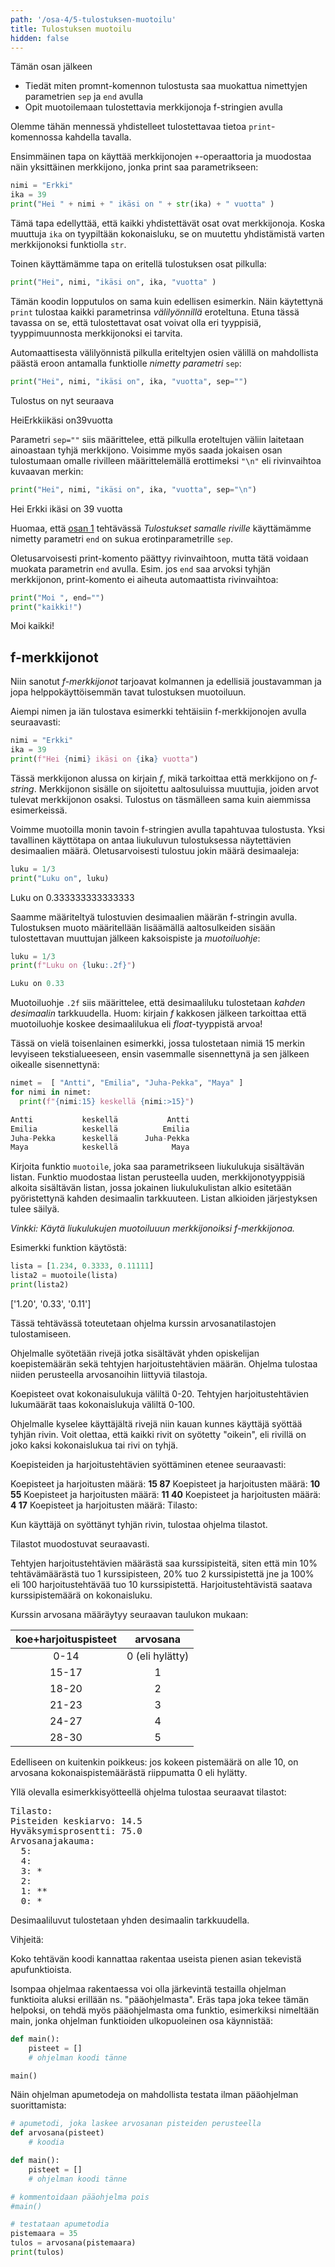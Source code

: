 ```yaml
---
path: '/osa-4/5-tulostuksen-muotoilu'
title: Tulostuksen muotoilu
hidden: false
---
```


<text-box variant='learningObjectives' name='Oppimistavoitteet'>

Tämän osan jälkeen

- Tiedät miten promnt-komennon tulostusta saa muokattua nimettyjen parametrien `sep` ja `end` avulla
- Opit muotoilemaan tulostettavia merkkijonoja f-stringien avulla

</text-box>

Olemme tähän mennessä yhdistelleet tulostettavaa tietoa `print`-komennossa kahdella tavalla.

Ensimmäinen tapa on käyttää merkkijonojen `+`-operaattoria ja muodostaa näin yksittäinen merkkijono, jonka print saa parametrikseen:

```python
nimi = "Erkki"
ika = 39
print("Hei " + nimi + " ikäsi on " + str(ika) + " vuotta" )
```

Tämä tapa edellyttää, että kaikki yhdistettävät osat ovat merkkijonoja. Koska muuttuja `ika` on tyypiltään kokonaisluku, se on muutettu yhdistämistä varten merkkijonoksi funktiolla `str`.

Toinen käyttämämme tapa on eritellä tulostuksen osat pilkulla:

```python
print("Hei", nimi, "ikäsi on", ika, "vuotta" )
```

Tämän koodin lopputulos on sama kuin edellisen esimerkin. Näin käytettynä `print` tulostaa kaikki parametrinsa _välilyönnillä_ eroteltuna. Etuna tässä tavassa on se, että tulostettavat osat voivat olla eri tyyppisiä, tyyppimuunnosta merkkijonoksi ei tarvita.

Automaattisesta välilyönnistä pilkulla eriteltyjen osien välillä on mahdollista päästä eroon antamalla funktiolle _nimetty parametri_ `sep`:

```python
print("Hei", nimi, "ikäsi on", ika, "vuotta", sep="")
```

Tulostus on nyt seuraava

<sample-output>

HeiErkkiikäsi on39vuotta

</sample-output>


Parametri `sep=""` siis määrittelee, että pilkulla eroteltujen väliin laitetaan ainoastaan tyhjä merkkijono. Voisimme myös saada jokaisen osan tulostumaan omalle rivilleen määrittelemällä erottimeksi `"\n"` eli rivinvaihtoa kuvaavan merkin:

```python
print("Hei", nimi, "ikäsi on", ika, "vuotta", sep="\n")
```

<sample-output>

Hei
Erkki
ikäsi on
39
vuotta

</sample-output>

Huomaa, että [osan 1](/osa-1/3-lisaa-muuttujista) tehtävässä _Tulostukset samalle riville_ käyttämämme nimetty parametri `end` on sukua erotinparametrille `sep`.

Oletusarvoisesti print-komento päättyy rivinvaihtoon, mutta tätä voidaan muokata parametrin `end` avulla. Esim. jos `end` saa arvoksi tyhjän merkkijonon, print-komento ei aiheuta automaattista rivinvaihtoa:

```python
print("Moi ", end="")
print("kaikki!")
```

<sample-output>

Moi kaikki!

</sample-output>

## f-merkkijonot

Niin sanotut _f-merkkijonot_ tarjoavat kolmannen ja edellisiä joustavamman ja jopa helppokäyttöisemmän tavat tulostuksen muotoiluun.

Aiempi nimen ja iän tulostava esimerkki tehtäisiin f-merkkijonojen avulla seuraavasti:

```python
nimi = "Erkki"
ika = 39
print(f"Hei {nimi} ikäsi on {ika} vuotta")
```

Tässä merkkijonon alussa on kirjain _f_, mikä tarkoittaa että merkkijono on _f-string_. Merkkijonon sisälle on sijoitettu aaltosuluissa muuttujia, joiden arvot tulevat merkkijonon osaksi. Tulostus on täsmälleen sama kuin aiemmissa esimerkeissä.

Voimme muotoilla monin tavoin f-stringien avulla tapahtuvaa tulostusta. Yksi tavallinen käyttötapa on antaa liukuluvun tulostuksessa näytettävien desimaalien määrä. Oletusarvoisesti tulostuu jokin määrä desimaaleja:

```python
luku = 1/3
print("Luku on", luku)
```

<sample-output>

Luku on 0.333333333333333

</sample-output>

Saamme määriteltyä tulostuvien desimaalien määrän f-stringin avulla. Tulostuksen muoto määritellään lisäämällä aaltosulkeiden sisään tulostettavan muuttujan jälkeen kaksoispiste ja _muotoiluohje_:

```python
luku = 1/3
print(f"Luku on {luku:.2f}")
```

```python
Luku on 0.33
```

Muotoiluohje `.2f` siis määrittelee, että desimaaliluku tulostetaan _kahden desimaalin_ tarkkuudella. Huom: kirjain _f_ kakkosen jälkeen tarkoittaa että muotoiluohje koskee desimaalilukua eli _float_-tyyppistä arvoa!

Tässä on vielä toisenlainen esimerkki, jossa tulostetaan nimiä 15 merkin levyiseen tekstialueeseen, ensin vasemmalle sisennettynä ja sen jälkeen oikealle sisennettynä:

```python
nimet =  [ "Antti", "Emilia", "Juha-Pekka", "Maya" ]
for nimi in nimet:
  print(f"{nimi:15} keskellä {nimi:>15}")
```

```python
Antti           keskellä           Antti
Emilia          keskellä          Emilia
Juha-Pekka      keskellä      Juha-Pekka
Maya            keskellä            Maya
```

<programming-exercise name=' Lukulistasta merkkijonolistaksi' tmcname='osa04-20_lukulistasta_merkkijonolistaksi'>

Kirjoita funktio `muotoile`, joka saa parametrikseen liukulukuja sisältävän listan. Funktio muodostaa listan perusteella uuden, merkkijonotyyppisiä alkoita sisältävän listan, jossa jokainen liukulukulistan alkio esitetään pyöristettynä kahden desimaalin tarkkuuteen. Listan alkioiden järjestyksen tulee säilyä.

_Vinkki: Käytä liukulukujen muotoiluuun merkkijonoiksi f-merkkijonoa._

Esimerkki funktion käytöstä:

```python
lista = [1.234, 0.3333, 0.11111]
lista2 = muotoile(lista)
print(lista2)
```

<sample-output>

['1.20', '0.33', '0.11']

</sample-output>

</programming-exercise>

<programming-exercise name='Arvosanatilasto' tmcname='osa04-21_arvosanatilasto'>

Tässä tehtävässä toteutetaan ohjelma kurssin arvosanatilastojen tulostamiseen.

Ohjelmalle syötetään rivejä jotka sisältävät yhden opiskelijan koepistemäärän sekä tehtyjen harjoitustehtävien määrän. Ohjelma tulostaa niiden perusteella arvosanoihin liittyviä tilastoja.

Koepisteet ovat kokonaisulukuja väliltä 0-20. Tehtyjen harjoitustehtävien lukumäärät taas kokonaislukuja väliltä 0-100.

Ohjelmalle kyselee käyttäjältä rivejä niin kauan kunnes käyttäjä syöttää tyhjän rivin. Voit olettaa, että kaikki rivit on syötetty "oikein", eli rivillä on joko kaksi kokonaislukua tai rivi on tyhjä.

Koepisteiden ja harjoitustehtävien syöttäminen etenee seuraavasti:

<sample-output>

Koepisteet ja harjoitusten määrä: **15 87**
Koepisteet ja harjoitusten määrä: **10 55**
Koepisteet ja harjoitusten määrä: **11 40**
Koepisteet ja harjoitusten määrä: **4 17**
Koepisteet ja harjoitusten määrä:
Tilasto:

</sample-output>

Kun käyttäjä on syöttänyt tyhjän rivin, tulostaa ohjelma tilastot.

Tilastot muodostuvat seuraavasti.

Tehtyjen harjoitustehtävien määrästä saa kurssipisteitä, siten että min 10% tehtävämäärästä tuo 1 kurssipisteen, 20% tuo 2 kurssipistettä jne ja 100% eli 100 harjoitustehtävää tuo 10 kurssipistettä. Harjoitustehtävistä saatava kurssipistemäärä on kokonaisluku.

Kurssin arvosana määräytyy seuraavan taulukon mukaan:

koe+harjoituspisteet   | arvosana
:--:|:----:
0-14 | 0 (eli hylätty)
15-17 | 1
18-20 | 2
21-23 | 3
24-27 | 4
28-30 | 5

Edelliseen on kuitenkin poikkeus: jos kokeen pistemäärä on alle 10, on arvosana kokonaispistemäärästä riippumatta 0 eli hylätty.

Yllä olevalla esimerkkisyötteellä ohjelma tulostaa seuraavat tilastot:

<sample-output>

<pre>
Tilasto:
Pisteiden keskiarvo: 14.5
Hyväksymisprosentti: 75.0
Arvosanajakauma:
  5:
  4:
  3: *
  2:
  1: **
  0: *
</pre>

</sample-output>

Desimaaliluvut tulostetaan yhden desimaalin tarkkuudella.

Vihjeitä:

Koko tehtävän koodi kannattaa rakentaa useista pienen asian tekevistä apufunktioista.

Isompaa ohjelmaa rakentaessa voi olla järkevintä testailla ohjelman funktioita aluksi erillään ns. "pääohjelmasta". Eräs tapa joka tekee tämän helpoksi, on tehdä myös pääohjelmasta oma funktio, esimerkiksi nimeltään main, jonka ohjelman funktioiden ulkopuoleinen osa käynnistää:

```python
def main():
    pisteet = []
    # ohjelman koodi tänne

main()
```

Näin ohjelman apumetodeja on mahdollista testata ilman pääohjelman suorittamista:

```python
# apumetodi, joka laskee arvosanan pisteiden perusteella
def arvosana(pisteet)
    # koodia

def main():
    pisteet = []
    # ohjelman koodi tänne

# kommentoidaan pääohjelma pois
#main()

# testataan apumetodia
pistemaara = 35
tulos = arvosana(pistemaara)
print(tulos)
```

</programming-exercise>

<quiz id="dc0340d8-b01a-51c3-b9c1-a42a12fb8639"></quiz>
